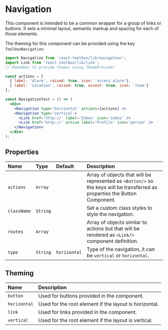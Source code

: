 # Navigation

This component is intended to be a common wrapper for a group of links or buttons. It sets a minimal layout, semantic markup and spacing for each of those elements.

The theming for this component can be provided using the key `ToolboxNavigation`.

<!-- example -->
```jsx
import Navigation from 'react-toolbox/lib/navigation';
import Link from 'react-toolbox/lib/link';
// Remember to provide themes using ThemeProvider

const actions = [
  { label: 'Alarm', raised: true, icon: 'access_alarm'},
  { label: 'Location', raised: true, accent: true, icon: 'room'}
];

const NavigationTest = () => (
  <div>
    <Navigation type='horizontal' actions={actions} />
    <Navigation type='vertical'>
      <Link href='http://' label='Inbox' icon='inbox' />
      <Link href='http://' active label='Profile' icon='person' />
    </Navigation>
  </div>
);
```

## Properties

| Name            | Type          | Default         | Description|
|:-----|:-----|:-----|:-----|
| `actions`       | `Array`       |                 | Array of objects that will be represented as `<Button/>` so the keys will be transferred as properties the Button Component.|
| `className`     | `String`      |                 | Set a custom class styles to style the navigation.|
| `routes`        | `Array`       |                 | Array of objects similar to actions but that will be rendered as `<Link/>` component definition. |
| `type`          | `String`      | `horizontal`    | Type of the navigation, it can be `vertical` or `horizontal`.|

## Theming

| Name     | Description|
|:---------|:-----------|
| `button` | Used for buttons provided in the component.|
| `horizontal`  | Used for the root element if the layout is horizontal.|
| `link`   | Used for links provided in the component.|
| `vertical`   | Used for the root element if the layout is vertical.|
